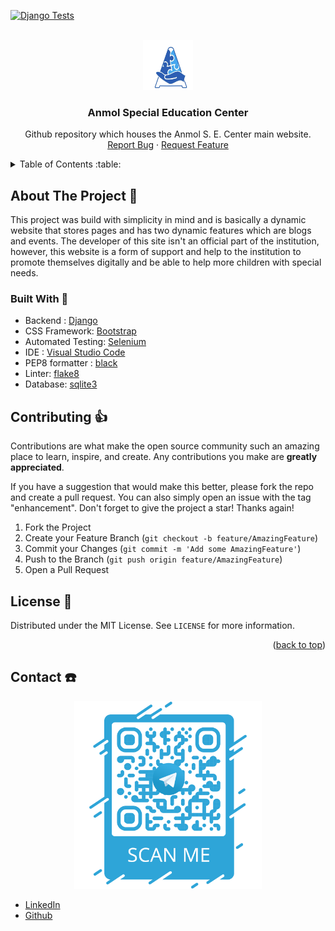 
<div id="top"></div>

<!-- PROJECT SHIELDS -->

[![Django Tests](https://github.com/aaryanDhakal22/anmol-website/actions/workflows/testing.yml/badge.svg?branch=master)](https://github.com/aaryanDhakal22/anmol-website/actions/workflows/testing.yml)


<!-- PROJECT LOGO -->
<br />
<div align="center">
    <img src=".github/images/logo.png" alt="Logo" width="80" height="80">

<h3 align="center">Anmol Special Education Center</h3>

  <p align="center">
    Github repository which houses the Anmol S. E. Center main website.
    <br />
    <a href="https://github.com/github_username/repo_name/issues">Report Bug</a>
    ·
    <a href="https://github.com/github_username/repo_name/issues">Request Feature</a>
  </p>
</div>



<!-- TABLE OF CONTENTS -->
<details>
  <summary>Table of Contents :table: </summary>
  <ol>
    <li>
      <a href="#about-the-project">About The Project</a>
      <ul>
        <li><a href="#built-with">Built With</a></li>
      </ul>
    </li>
    <li><a href="#license">License</a></li>
    <li><a href="#contact">Contact</a></li>
    <li><a href="#acknowledgments">Acknowledgments</a></li>
  </ol>
</details>



<!-- ABOUT THE PROJECT -->
## About The Project :book:


This project was build with simplicity in mind and is basically a dynamic website that stores pages and has two dynamic features which are blogs and events. The developer of this site isn't an official part of the institution, however, this website is a form of support and help to the institution to promote themselves digitally and be able to help more children with special needs.


### Built With :hammer:

* Backend  : [Django](https://www.djangoproject.com)
*  CSS Framework: [Bootstrap](https://getbootstrap.com)
* Automated Testing: [Selenium](https://www.selenium.dev/)
* IDE : [Visual Studio Code](https://code.visualstudio.com/)
* PEP8 formatter : [black](https://github.com/psf/black)
* Linter: [flake8](https://pypi.org/project/flake8/)
* Database: [sqlite3](https://www.sqlite.org/index.html)


<!-- CONTRIBUTING -->
## Contributing :thumbsup:

Contributions are what make the open source community such an amazing place to learn, inspire, and create. Any contributions you make are **greatly appreciated**.

If you have a suggestion that would make this better, please fork the repo and create a pull request. You can also simply open an issue with the tag "enhancement".
Don't forget to give the project a star! Thanks again!

1. Fork the Project
2. Create your Feature Branch (`git checkout -b feature/AmazingFeature`)
3. Commit your Changes (`git commit -m 'Add some AmazingFeature'`)
4. Push to the Branch (`git push origin feature/AmazingFeature`)
5. Open a Pull Request



<!-- LICENSE -->
## License :newspaper:

Distributed under the MIT License. See `LICENSE` for more information.

<p align="right">(<a href="#top">back to top</a>)</p>



<!-- CONTACT -->
## Contact :phone:
<div align="center"> <img src=".github/images/telegram.png" alt="Telegram" width="300" height="300"></div>

*   [LinkedIn](https://np.linkedin.com/in/aaryan-dhakal-a00513186?trk=public_profile_samename-profile)
* [Github](https://github.com/aaryanDhakal22)





